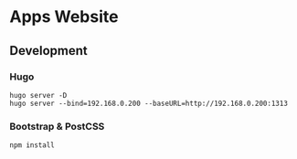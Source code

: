 # Apps Website

## Development

### Hugo

```text
hugo server -D
hugo server --bind=192.168.0.200 --baseURL=http://192.168.0.200:1313
```

### Bootstrap & PostCSS

```text
npm install
```
